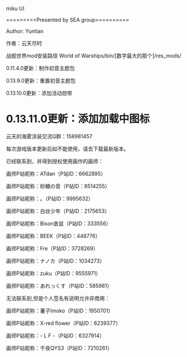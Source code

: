 miku UI

=========Presented by SEA group==========

Author: Yuntian

作者：云天尽时

战舰世界mod安装路径
World of Warships/bin/[数字最大的那个]/res_mods/

0.11.4.0更新：制作初音主题包

0.13.9.0更新：重置初音主题包

0.13.10.0更新：添加活动勋带

0.13.11.0更新：添加加载中图标
============================================================

云天的海雾涂装交流Q群：158981457

每次游戏版本更新后如不能使用，请去下载最新版本。

已经联系到，并得到授权使用画作的画师：

画师P站昵称：ATdan（P站ID：6662895）

画师P站昵称：砂糖の音（P站ID：8514255）

画师P站昵称：。（P站ID：9995632）

画师P站昵称：白丝少年（P站ID：2175653）

画师P站昵称：Bison倉鼠（P站ID：333556）

画师P站昵称：BEEK（P站ID：448776）

画师P站昵称：Fre（P站ID：3728269）

画师P站昵称：ナノカ（P站ID：1034273）

画师P站昵称：zuku（P站ID：9555971）

画师P站昵称：あれっくす（P站ID：585981）


无法联系到,但是个人签名有说明允许非商用：

画师P站昵称：薯子Imoko（P站ID：1950701）

画师P站昵称：X-red flower（P站ID：6239377）

画师P站昵称：- L F -（P站ID：6327914）

画师P站昵称：千夜QYS3（P站ID：7210261）
